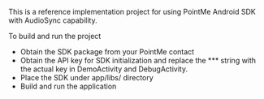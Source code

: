 This is a reference implementation project for using PointMe Android SDK with AudioSync capability. 

To build and run the project
- Obtain the SDK package from your PointMe contact
- Obtain the API key for SDK initialization and replace the *** string with the actual key in DemoActivity and DebugActivity. 
- Place the SDK under app/libs/ directory
- Build and run the application 
